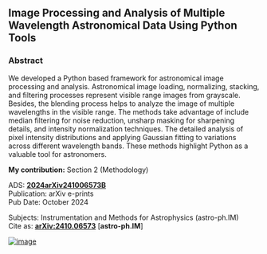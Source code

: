 ## Image Processing and Analysis of Multiple Wavelength Astronomical Data Using Python Tools

### Abstract

We developed a Python based framework for astronomical image processing and analysis. Astronomical image loading, normalizing, stacking, and filtering processes represent visible range images from grayscale. Besides, the blending process helps to analyze the image of multiple wavelengths in the visible range. The methods take advantage of include median filtering for noise reduction, unsharp masking for sharpening details, and intensity normalization techniques. The detailed analysis of pixel intensity distributions and applying Gaussian fitting to variations across different wavelength bands. These methods highlight Python as a valuable tool for astronomers.

**My contribution:** Section 2 (Methodology)

ADS: [**2024arXiv241006573B**](https://ui.adsabs.harvard.edu/abs/2024arXiv241006573B/abstract)\
Publication: arXiv e-prints\
Pub Date: October 2024

Subjects:	Instrumentation and Methods for Astrophysics (astro-ph.IM)\
Cite as:	[**arXiv:2410.06573**](https://arxiv.org/abs/2410.06573) [**astro-ph.IM**]


[![image](https://github.com/user-attachments/assets/c52634ac-4df4-4083-bd52-adec69f4075b)](https://ui.adsabs.harvard.edu/abs/2024arXiv241006573B/abstract)
